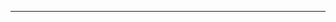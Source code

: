 <!--
CO_OP_TRANSLATOR_METADATA:
{
  "original_hash": "cffce88f960004dcc957455277e790f9",
  "translation_date": "2025-08-27T23:42:06+00:00",
  "source_file": "03-GettingStarted/05-stdio-server/README.md",
  "language_code": "de"
}
-->


---

